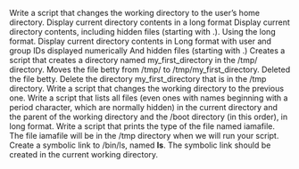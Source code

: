Write a script that changes the working directory to the user’s home directory.
Display current directory contents in a long format
Display current directory contents, including hidden files (starting with .). Using the long format.
Display current directory contents in Long format with user and group IDs displayed numerically And hidden files (starting with .)
Creates a script that creates a directory named my_first_directory in the /tmp/ directory.
Moves the file betty from /tmp/ to /tmp/my_first_directory.
Deleted the file betty.
Delete the directory my_first_directory that is in the /tmp directory.
Write a script that changes the working directory to the previous one.
Write a script that lists all files (even ones with names beginning with a period character, which are normally hidden) in the current directory and the parent of the working directory and the /boot directory (in this order), in long format.
Write a script that prints the type of the file named iamafile. The file iamafile will be in the /tmp directory when we will run your script.
Create a symbolic link to /bin/ls, named __ls__. The symbolic link should be created in the current working directory.
